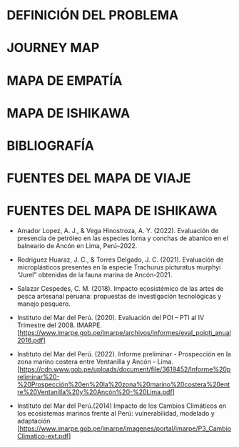 # DEFINICIÓN DEL PROBLEMA
# JOURNEY MAP
# MAPA DE EMPATÍA
# MAPA DE ISHIKAWA
# BIBLIOGRAFÍA

# FUENTES DEL MAPA DE VIAJE
# FUENTES DEL MAPA DE ISHIKAWA
- Amador Lopez, A. J., & Vega Hinostroza, A. Y. (2022). Evaluación de presencia de petróleo en las especies lorna y conchas de abanico en el balneario de Ancón en Lima, Perú–2022.
  
- Rodriguez Huaraz, J. C., & Torres Delgado, J. C. (2021). Evaluación de microplásticos presentes en la especie Trachurus picturatus murphyi “Jurel” obtenidas de la fauna marina de Ancón-2021.
  
- Salazar Cespedes, C. M. (2018). Impacto ecosistémico de las artes de pesca artesanal peruana: propuestas de investigación tecnológicas y manejo pesquero.
  
- Instituto del Mar del Perú. (2020). Evaluación del POI – PTI al IV Trimestre del 2008. IMARPE.[https://www.imarpe.gob.pe/imarpe/archivos/informes/eval_poipti_anual2016.pdf]
  
- Instituto del Mar del Perú. (2022). Informe preliminar - Prospección en la zona marino costera entre Ventanilla y Ancón - Lima.[https://cdn.www.gob.pe/uploads/document/file/3619452/Informe%20preliminar%20-%20Prospección%20en%20la%20zona%20marino%20costera%20entre%20Ventanilla%20y%20Ancón%20-%20Lima.pdf]

- Instituto del Mar del Perú.(2014) Impacto de los Cambios Climáticos en los ecosistemas marinos frente al Perú: vulnerabilidad, modelado y adaptación [https://www.imarpe.gob.pe/imarpe/imagenes/portal/imarpe/P3_CambioClimatico-ext.pdf]
